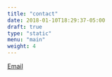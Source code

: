 ```yaml
---
title: "contact"
date: 2018-01-10T18:29:37-05:00
draft: true
type: "static"
menu: "main"
weight: 4
---
```


[Email](jamesproberts1012+work@gmail.com)